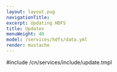 ```yaml
---
layout: layout.pug
navigationTitle:
excerpt: Updating HDFS
title: Updates
menuWeight: 40
model: /services/hdfs/data.yml
render: mustache
---
```


#include /cn/services/include/update.tmpl
